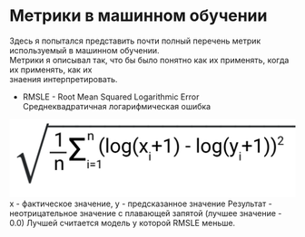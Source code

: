 # Метрики в машинном обучении

Здесь я попытался представить почти полный перечень метрик используемый в машинном обучении.<br>
Метрики я описывал так, что бы было понятно как их применять, когда их применять, как их <br>
знаения интерпретировать.
* RMSLE - Root Mean Squared Logarithmic Error<br>
Среднеквадратичная логарифмическая ошибка

![img.png](img.png)<br>
x - фактическое значение, y - предсказанное значение
Результат - неотрицательное значение с плавающей запятой (лучшее значение - 0.0)
Лучшей считается модель у которой RMSLE меньше.